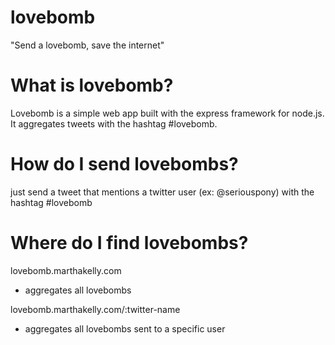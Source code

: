 lovebomb
========
"Send a lovebomb, save the internet"

# What is lovebomb?
Lovebomb is a simple web app built with the express framework for node.js. It aggregates tweets with the hashtag #lovebomb.

# How do I send lovebombs?
just send a tweet that mentions a twitter user (ex: @seriouspony) with the hashtag #lovebomb

# Where do I find lovebombs?
lovebomb.marthakelly.com
- aggregates all lovebombs

lovebomb.marthakelly.com/:twitter-name
- aggregates all lovebombs sent to a specific user
